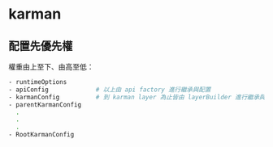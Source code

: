 # karman

## 配置先優先權

權重由上至下、由高至低：

```bash
- runtimeOptions
- apiConfig             # 以上由 api factory 進行繼承與配置
- karmanConfig          # 到 karman layer 為止皆由 layerBuilder 進行繼承與配置
- parentKarmanConfig
  .
  .
  .
- RootKarmanConfig
```